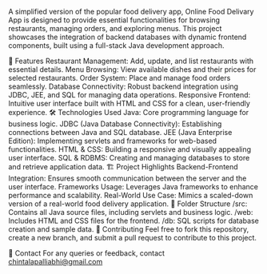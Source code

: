 A simplified version of the popular food delivery app, Online Food Delivary App is designed to provide essential functionalities for browsing restaurants, managing orders, and exploring menus. This project showcases the integration of backend databases with dynamic frontend components, built using a full-stack Java development approach.

🚀 Features
Restaurant Management: Add, update, and list restaurants with essential details.
Menu Browsing: View available dishes and their prices for selected restaurants.
Order System: Place and manage food orders seamlessly.
Database Connectivity: Robust backend integration using JDBC, JEE, and SQL for managing data operations.
Responsive Frontend: Intuitive user interface built with HTML and CSS for a clean, user-friendly experience.
🛠️ Technologies Used
Java: Core programming language for business logic.
JDBC (Java Database Connectivity): Establishing connections between Java and SQL database.
JEE (Java Enterprise Edition): Implementing servlets and frameworks for web-based functionalities.
HTML & CSS: Building a responsive and visually appealing user interface.
SQL & RDBMS: Creating and managing databases to store and retrieve application data.
🏗️ Project Highlights
Backend-Frontend Integration: Ensures smooth communication between the server and the user interface.
Frameworks Usage: Leverages Java frameworks to enhance performance and scalability.
Real-World Use Case: Mimics a scaled-down version of a real-world food delivery application.
📂 Folder Structure
/src: Contains all Java source files, including servlets and business logic.
/web: Includes HTML and CSS files for the frontend.
/db: SQL scripts for database creation and sample data.
🤝 Contributing
Feel free to fork this repository, create a new branch, and submit a pull request to contribute to this project.

📧 Contact
For any queries or feedback, contact chintalapalliabhi@gmail.com
